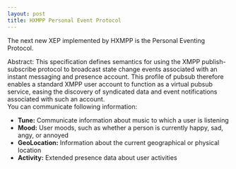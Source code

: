 ```yaml
---
layout: post
title: HXMPP Personal Event Protocol
---
```

The next new XEP implemented by HXMPP is the Personal Eventing Protocol.

Abstract:
This specification defines semantics for using the XMPP publish-subscribe protocol to broadcast state change events associated with an instant messaging and presence account. This profile of pubsub therefore enables a standard XMPP user account to function as a virtual pubsub service, easing the discovery of syndicated data and event notifications associated with such an account.
<br>
You can communicate following information:

* **Tune:** Communicate information about music to which a user is listening
* **Mood:** User moods, such as whether a person is currently happy, sad, angy, or annoyed
* **GeoLocation:** Information about the current geographical or physical location
* **Activity:** Extended presence data about user activities
